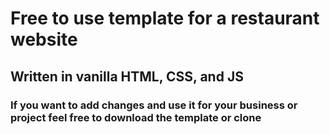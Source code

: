 # Free to use template for a restaurant website
## Written in vanilla HTML, CSS, and JS
### If you want to add changes and use it for your business or project feel free to download the template or clone 